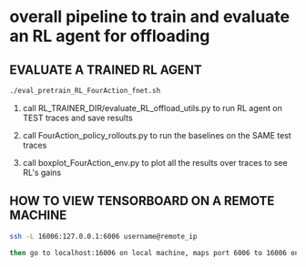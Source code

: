 <!--
 * @Author: Ken Kaneki
 * @Date: 2021-07-05 13:10:57
 * @LastEditTime: 2021-07-21 18:38:30
 * @Description: README
-->

# overall pipeline to train and evaluate an RL agent for offloading

## EVALUATE A TRAINED RL AGENT

```sh
./eval_pretrain_RL_FourAction_fnet.sh
```

1. call RL_TRAINER_DIR/evaluate_RL_offload_utils.py to run RL agent on TEST traces and save results


2. call FourAction_policy_rollouts.py to run the baselines on the SAME test traces

3. call boxplot_FourAction_env.py to plot all the results over traces to see RL's gains

## HOW TO VIEW TENSORBOARD ON A REMOTE MACHINE

```sh
ssh -L 16006:127.0.0.1:6006 username@remote_ip

then go to localhost:16006 on local machine, maps port 6006 to 16006 on localhost
```
